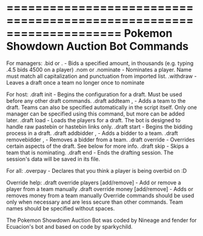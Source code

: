 ====================================================================
Pokemon Showdown Auction Bot Commands
====================================================================
For managers:
.bid <amount> or .<amount> - Bids a specified amount, in thousands (e.g. typing .4.5 bids 4500 on a player)
.nom or .nominate <player> - Nominates a player. Name must match all capitalization and punctuation from imported list.
.withdraw - Leaves a draft once a team no longer once to nominate
 
For host:
.draft init - Begins the configuration for a draft. Must be used before any other draft commands.
.draft addteam <name>, <manager> - Adds a team to the draft. Teams can also be specified automatically in the script itself. Only one manager can be specified using this command, but more can be added later.
.draft load <url> - Loads the players for a draft. The bot is designed to handle raw pastebin or hastebin links only.
.draft start - Begins the bidding process in a draft.
.draft addbidder <team>, <name> - Adds a bidder to a team.
.draft removebidder <team>, <name> - Removes a bidder from a team.
.draft override <options> - Overrides certain aspects of the draft. See below for more info.
.draft skip - Skips a team that is nominating.
.draft end - Ends the drafting session. The session's data will be saved in its file.
 
For all:
.overpay - Declares that you think a player is being overbid on :D
 
Override help:
.draft override players [add/remove] <team> <player> - Add or remove a player from a team manually
.draft override money [add/remove] <team> <amount> - Adds or removes money from a team manually
Override commands should be used only when necessary and are less secure than other commands. Team names should be specified without spaces.
 
The Pokemon Showdown Auction Bot was coded by Nineage and fender for Ecuacion's bot and based on code by sparkychild.
